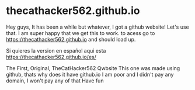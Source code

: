 # thecathacker562.github.io
Hey guys, It has been a while but whatever, I got a github website! Let's use that. I am super happy that we get this to work.
to acess go to https://thecathacker562.github.io and should load up.

Si quieres la version en español aqui esta https://thecathacker562.github.io/es/

The First, Original, TheCatHacker562 Qwbsite
This one was made using github, thats why does it have github.io
I am poor and I didn't pay any domain, I won't pay any of that
Have fun
